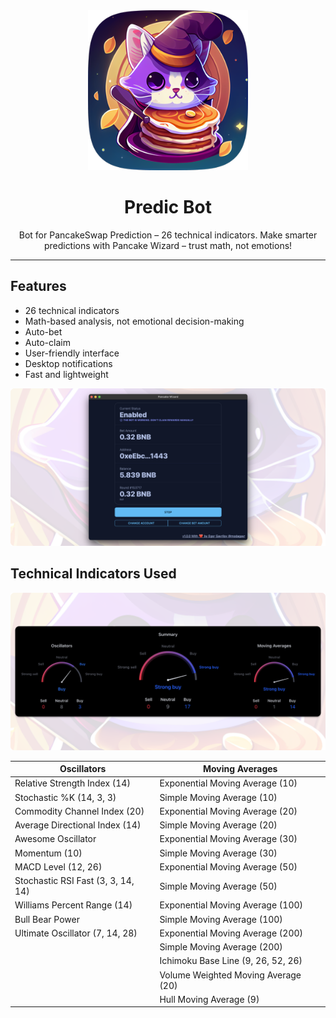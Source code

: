 <div align="center">
  <img height="256" src="./src-tauri/icons/Square310x310Logo.png" />
</div>

<h1 align="center">Predic Bot</h1>

<p align="center">Bot for PancakeSwap Prediction – 26 technical indicators. Make smarter predictions with Pancake Wizard – trust math, not emotions!</p>

---

## Features

* 26 technical indicators
* Math-based analysis, not emotional decision-making
* Auto-bet
* Auto-claim
* User-friendly interface
* Desktop notifications
* Fast and lightweight

<img src="./images/pancake-wizard-screenshot-1.png" />

## Technical Indicators Used

<img src="./images/pancake-wizard-screenshot-2.png" />

<div align="center">

| Oscillators                        | Moving Averages                     |
|------------------------------------|-------------------------------------|
| Relative Strength Index (14)       | Exponential Moving Average (10)     |
| Stochastic %K (14, 3, 3)           | Simple Moving Average (10)          |
| Commodity Channel Index (20)       | Exponential Moving Average (20)     |
| Average Directional Index (14)     | Simple Moving Average (20)          |
| Awesome Oscillator                 | Exponential Moving Average (30)     |
| Momentum (10)                      | Simple Moving Average (30)          |
| MACD Level (12, 26)                | Exponential Moving Average (50)     |
| Stochastic RSI Fast (3, 3, 14, 14) | Simple Moving Average (50)          |
| Williams Percent Range (14)        | Exponential Moving Average (100)    |
| Bull Bear Power                    | Simple Moving Average (100)         |
| Ultimate Oscillator (7, 14, 28)    | Exponential Moving Average (200)    |
|                                    | Simple Moving Average (200)         |
|                                    | Ichimoku Base Line (9, 26, 52, 26)  |
|                                    | Volume Weighted Moving Average (20) |
|                                    | Hull Moving Average (9)             |

</div>
